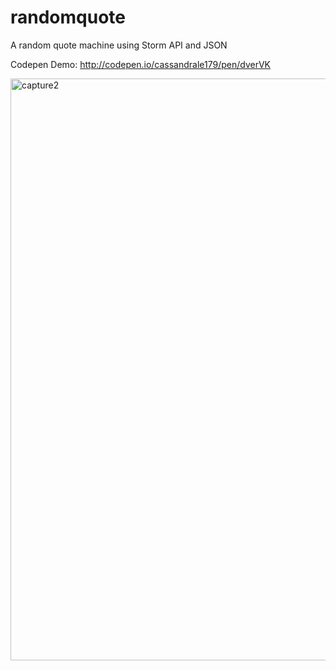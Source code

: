 # randomquote
A random quote machine using Storm API and JSON

Codepen Demo: http://codepen.io/cassandrale179/pen/dverVK

<img width="931" alt="capture2" src="https://cloud.githubusercontent.com/assets/22923895/24173735/b847738c-0e63-11e7-83db-b9dd9f10627d.PNG">

